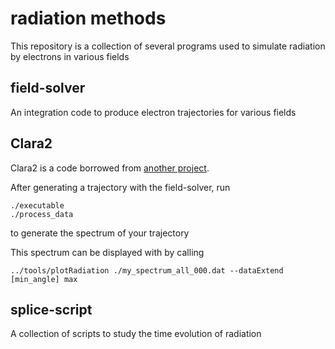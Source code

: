# radiation methods
This repository is a collection of several programs used to simulate radiation by electrons in various fields

## field-solver
An integration code to produce electron trajectories for various fields


## Clara2
Clara2 is a code borrowed from [another project](https://github.com/ComputationalRadiationPhysics/clara2).

After generating a trajectory with the field-solver, run
```
./executable
./process_data
```
to generate the spectrum of your trajectory 

This spectrum can be displayed with by calling 
```
../tools/plotRadiation ./my_spectrum_all_000.dat --dataExtend [min_angle] max
```


## splice-script
A collection of scripts to study the time evolution of radiation 


